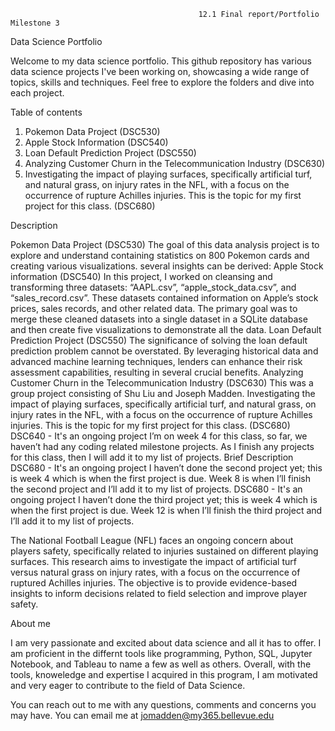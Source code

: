                                               12.1 Final report/Portfolio Milestone 3
                                              
Data Science Portfolio

Welcome to my data science portfolio. This github repository has various data science projects I've been working on, showcasing a wide range of topics, skills and techniques. Feel free to explore the folders and dive into each project.

Table of contents

1. Pokemon Data Project (DSC530)
2. Apple Stock Information (DSC540)
3. Loan Default Prediction Project (DSC550)
4. Analyzing Customer Churn in the Telecommunication Industry (DSC630)
5. Investigating the impact of playing surfaces, specifically artificial turf, and natural grass, on injury rates in the NFL, with a focus on the occurrence of rupture Achilles injuries. This is the topic for my first project for this class. (DSC680)

Description

Pokemon Data Project (DSC530) The goal of this data analysis project is to explore and understand containing statistics on 800 Pokemon cards and creating various visualizations. several insights can be derived:
Apple Stock information (DSC540) In this project, I worked on cleansing and transforming three datasets: “AAPL.csv”, “apple_stock_data.csv”, and “sales_record.csv”. These datasets contained information on Apple’s stock prices, sales records, and other related data. The primary goal was to merge these cleaned datasets into a single dataset in a SQLite database and then create five visualizations to demonstrate all the data.
Loan Default Prediction Project (DSC550) The significance of solving the loan default prediction problem cannot be overstated. By leveraging historical data and advanced machine learning techniques, lenders can enhance their risk assessment capabilities, resulting in several crucial benefits.
Analyzing Customer Churn in the Telecommunication Industry (DSC630) This was a group project consisting of Shu Liu and Joseph Madden.
Investigating the impact of playing surfaces, specifically artificial turf, and natural grass, on injury rates in the NFL, with a focus on the occurrence of rupture Achilles injuries. This is the topic for my first project for this class. (DSC680)
DSC640 - It's an ongoing project
I’m on week 4 for this class, so far, we haven’t had any coding related milestone projects. As I finish any projects for this class, then I will add it to my list of projects.
Brief Description
DSC680 - It's an ongoing project
I haven’t done the second project yet; this is week 4 which is when the first project is due. Week 8 is when I’ll finish the second project and I’ll add it to my list of projects.
DSC680 - It's an ongoing project
I haven’t done the third project yet; this is week 4 which is when the first project is due. Week 12 is when I’ll finish the third project and I’ll add it to my list of projects.

The National Football League (NFL) faces an ongoing concern about players safety, specifically related to injuries sustained on different playing surfaces. This research aims to investigate the impact of artificial turf versus natural grass on injury rates, with a focus on the occurrence of ruptured Achilles injuries. The objective is to provide evidence-based insights to inform decisions related to field selection and improve player safety.

About me

I am very passionate and excited about data science and all it has to offer. I am proficient in the differnt tools like programming, Python, SQL, Jupyter Notebook, and Tableau to name a few as well as others. Overall, with the tools, knoweledge and expertise I acquired in this program, I am motivated and very eager to contribute to the field of Data Science.

You can reach out to me with any questions, comments and concerns you may have. You can email me at 
jomadden@my365.bellevue.edu
